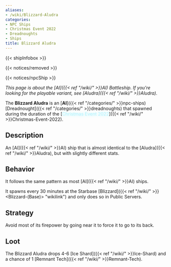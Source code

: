 ```yaml
---
aliases:
- /wiki/Blizzard-Aludra
categories:
- NPC Ships
- Christmas Event 2022
- Dreadnoughts
- Ships
title: Blizzard Aludra
---  
```


{{< shipInfobox >}}   

{{< notices/removed >}}   

{{< notices/npcShip >}} 

_This page is about the [AI]({{< ref "/wiki/" >}}AI) Battleship. If you're looking for the playable variant, see [Aludra]({{< ref "/wiki/" >}}Aludra)._

The **Blizzard Aludra** is an [**AI**]({{< ref "/categories/" >}}npc-ships) [Dreadnought]({{< ref "/categories/" >}}dreadnoughts) that spawned during the duration of the [<span style="color:#aef2fe;text-shadow: 1px 1px 10px #aef2fe;">Christmas Event 2022</span>]({{< ref "/wiki/" >}}Christmas-Event-2022).

## Description

An [AI]({{< ref "/wiki/" >}}AI) ship that is almost identical to the [Aludra]({{< ref "/wiki/" >}}Aludra), but with slightly different stats.

## Behavior

It follows the same pattern as most [AI]({{< ref "/wiki/" >}}AI) ships.

It spawns every 30 minutes at the Starbase [Blizzard]({{< ref "/wiki/" >}}<Blizzard-(Base)> "wikilink") and only does so in Public Servers.

## Strategy

Avoid most of its firepower by going near it to force it to go to its back.

## Loot

The Blizzard Aludra drops 4-6 [Ice Shard]({{< ref "/wiki/" >}}Ice-Shard) and a chance of 1 [Remnant Tech]({{< ref "/wiki/" >}}Remnant-Tech).